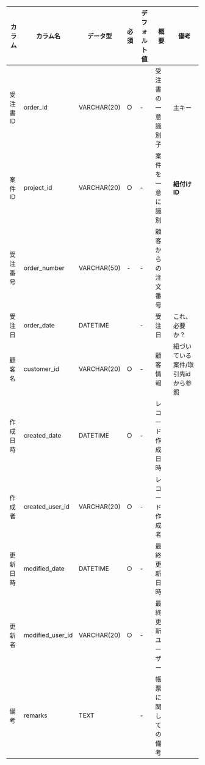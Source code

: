 | カラム   | カラム名         | データ型    | 必須 | デフォルト値 | 概要               | 備考                              |
| -------- | ---------------- | ----------- | ---- | ------------ | ------------------ | --------------------------------- |
| 受注書ID | order_id         | VARCHAR(20) | ○    | -            | 受注書の一意識別子 | 主キー                            |
| 案件ID   | project_id       | VARCHAR(20) | ○    | -            | 案件を一意に識別   | **紐付けID**                      |
| 受注番号 | order_number     | VARCHAR(50) | -    | -            | 顧客からの注文番号 |                                   |
| 受注日   | order_date       | DATETIME    |      | -            | 受注日             | これ、必要か？                    |
| 顧客名   | customer_id      | VARCHAR(20) | ○    | -            | 顧客情報           | 紐づいている案件/取引先idから参照 |
| 作成日時 | created_date     | DATETIME    | ○    | -            | レコード作成日時   |                                   |
| 作成者   | created_user_id  | VARCHAR(20) | ○    | -            | レコード作成者     |                                   |
| 更新日時 | modified_date    | DATETIME    | ○    | -            | 最終更新日時       |                                   |
| 更新者   | modified_user_id | VARCHAR(20) | ○    | -            | 最終更新ユーザー   |                                   |
| 備考     | remarks          | TEXT        |      | -            | 帳票に関しての備考 |                                   |
